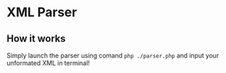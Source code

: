 # XML Parser

## How it works

Simply launch the parser using comand ```php ./parser.php``` and input your unformated XML in terminal!

